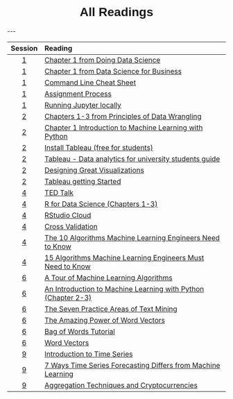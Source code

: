 <h1  style="font-family:  Verdana,  Geneva,  sans-serif;  text-align:center;">All  Readings</h1> 
--- 

|  Session  |  Reading  |
|  :---:  |  :-----  |
|  [1](https://rpi-data.github.io/course-intro-ml-app/sessions/session1)  |  [Chapter  1  from  Doing  Data  Science](http://proquestcombo.safaribooksonline.com.libproxy.rpi.edu/book/databases/9781449363871)  |
|  [1](https://rpi-data.github.io/course-intro-ml-app/sessions/session1)  |  [Chapter  1  from  Data  Science  for  Business](http://proquestcombo.safaribooksonline.com.libproxy.rpi.edu/book/databases/business-intelligence/9781449374273)  |
|  [1](https://rpi-data.github.io/course-intro-ml-app/sessions/session1)  |  [Command  Line  Cheat  Sheet](https://www.git-tower.com/blog/command-line-cheat-sheet/)  |
|  [1](https://rpi-data.github.io/course-intro-ml-app/sessions/session1)  |  [Assignment  Process](/assignments)  |
|  [1](https://rpi-data.github.io/course-intro-ml-app/sessions/session1)  |  [Running  Jupyter  locally](http://rpi.analyticsdojo.com/setup/anaconda/)  |
|  [2](https://rpi-data.github.io/course-intro-ml-app/sessions/session2)  |  [Chapters  1-3  from  Principles  of  Data  Wrangling](http://proquestcombo.safaribooksonline.com.libproxy.rpi.edu/book/databases/business-intelligence/9781491938911)  |
|  [2](https://rpi-data.github.io/course-intro-ml-app/sessions/session2)  |  [Chapter  1  Introduction  to  Machine  Learning  with  Python](http://proquestcombo.safaribooksonline.com.libproxy.rpi.edu/book/programming/machine-learning/9781449369880)  |
|  [2](https://rpi-data.github.io/course-intro-ml-app/sessions/session2)  |  [Install  Tableau  (free  for  students)](https://www.tableau.com/academic/students)  |
|  [2](https://rpi-data.github.io/course-intro-ml-app/sessions/session2)  |  [Tableau  -  Data  analytics  for  university  students  guide](https://www.tableau.com/university-students)  |
|  [2](https://rpi-data.github.io/course-intro-ml-app/sessions/session2)  |  [Designing  Great  Visualizations](http://www.tableau.com/sites/default/files/media/designing-great-visualizations.pdf)  |
|  [2](https://rpi-data.github.io/course-intro-ml-app/sessions/session2)  |  [Tableau  getting  Started](http://www.tableau.com/learn/tutorials/on-demand/getting-started)  |
|  [4](https://rpi-data.github.io/course-intro-ml-app/sessions/session4)  |  [TED  Talk](https://www.ted.com/talks/david_mccandless_the_beauty_of_data_visualization#t-304102)  |
|  [4](https://rpi-data.github.io/course-intro-ml-app/sessions/session4)  |  [R  for  Data  Science  (Chapters  1-3)](https://r4ds.had.co.nz)  |
|  [4](https://rpi-data.github.io/course-intro-ml-app/sessions/session4)  |  [RStudio  Cloud](https://rstudio.cloud)  |
|  [4](https://rpi-data.github.io/course-intro-ml-app/sessions/session4)  |  [Cross  Validation](https://www.analyticsvidhya.com/blog/2015/11/improve-model-performance-cross-validation-in-python-r/)  |
|  [4](https://rpi-data.github.io/course-intro-ml-app/sessions/session4)  |  [The  10  Algorithms  Machine  Learning  Engineers  Need  to  Know](https://gab41.lab41.org/the-10-algorithms-machine-learning-engineers-need-to-know-f4bb63f5b2fa#.4rekzo2o1)  |
|  [4](https://rpi-data.github.io/course-intro-ml-app/sessions/session4)  |  [15  Algorithms  Machine  Learning  Engineers  Must  Need  to  Know](https://www.favouriteblog.com/15-algorithms-machine-learning-engineers/)  |
|  [6](https://rpi-data.github.io/course-intro-ml-app/sessions/session6)  |  [A  Tour  of  Machine  Learning  Algorithms](http://machinelearningmastery.com/a-tour-of-machine-learning-algorithms/)  |
|  [6](https://rpi-data.github.io/course-intro-ml-app/sessions/session6)  |  [An  Introduction  to  Machine  Learning  with  Python  (Chapter  2-3)](http://proquestcombo.safaribooksonline.com/book/programming/machine-learning/9781449369880)  |
|  [6](https://rpi-data.github.io/course-intro-ml-app/sessions/session6)  |  [The  Seven  Practice  Areas  of  Text  Mining](http://cdn2.hubspot.net/hubfs/2176909/Whitepaper_The_Seven_Practice_Areas_of_Text_Analytics_Chapter_2_Excerpt.pdf?t=1469213247687)  |
|  [6](https://rpi-data.github.io/course-intro-ml-app/sessions/session6)  |  [The  Amazing  Power  of  Word  Vectors](https://blog.acolyer.org/2016/04/21/the-amazing-power-of-word-vectors/)  |
|  [6](https://rpi-data.github.io/course-intro-ml-app/sessions/session6)  |  [Bag  of  Words  Tutorial](https://www.kaggle.com/c/word2vec-nlp-tutorial/details/part-1-for-beginners-bag-of-words)  |
|  [6](https://rpi-data.github.io/course-intro-ml-app/sessions/session6)  |  [Word  Vectors](https://www.kaggle.com/c/word2vec-nlp-tutorial/details/part-2-word-vectors)  |
|  [9](https://rpi-data.github.io/course-intro-ml-app/sessions/session9)  |  [Introduction  to  Time  Series](https://www.youtube.com/watch?v=d4Sn6ny_5LI)  |
|  [9](https://rpi-data.github.io/course-intro-ml-app/sessions/session9)  |  [7  Ways  Time  Series  Forecasting  Differs  from  Machine  Learning](https://www.datascience.com/blog/time-series-forecasting-machine-learning-differences)  |
|  [9](https://rpi-data.github.io/course-intro-ml-app/sessions/session9)  |  [Aggregation  Techniques  and  Cryptocurrencies](https://medium.com/python-data/time-series-aggregation-techniques-with-python-a-look-at-major-cryptocurrencies-a9eb1dd49c1b)  |
